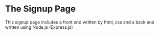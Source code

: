 <h1> The Signup Page</h1>
<p> This signup page includes a front end written by html, css and a back end written using Node.js (Express.js) </p> 

